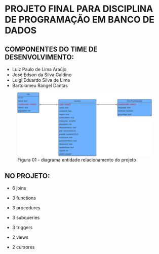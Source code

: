 # PROJETO FINAL PARA DISCIPLINA DE PROGRAMAÇÃO EM BANCO DE DADOS

<h2> COMPONENTES DO TIME DE DESENVOLVIMENTO: </h2>
<ul>
    <li> Luiz Paulo de Lima Araújo </li>
    <li> José Edson da Silva Galdino </li>
    <li> Luigi Eduardo Silva de Lima </li>
    <li> Bartolomeu Rangel Dantas </li>
</ul>


<figure>
    <img src="img/img.png" alt="diagramaER">
    <figcaption> Figura 01 - diagrama entidade relacionamento do projeto </figcaption>
</figure>

<h2> NO PROJETO: </h2>

<ul>
    <li> <p> 6 joins </p> </li>
    <li> <p> 3 functions </p> </li>
    <li> <p> 3 procedures </p> </li>
    <li> <p> 3 subqueries </p> </li>
    <li> <p> 3 triggers </p> </li>
    <li> <p> 2 views </p> </li>
    <li> <p> 2 cursores </p> </li>
</ul>

